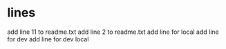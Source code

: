 # lines
add line 11 to readme.txt
add line 2  to readme.txt
add line for local
add line for dev
add line for dev local



